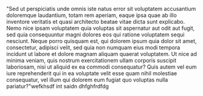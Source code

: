 "Sed ut perspiciatis unde omnis iste natus error sit 
voluptatem accusantium doloremque laudantium, totam rem 
aperiam, eaque ipsa quae ab illo inventore veritatis et 
quasi architecto beatae vitae dicta sunt explicabo. Nemo
 nice ipsam voluptatem quia voluptas sit aspernatur aut 
 odit aut fugit, sed quia consequuntur magni dolores eos 
 qui ratione voluptatem sequi nesciunt. Neque porro 
 quisquam est, qui dolorem ipsum quia dolor sit amet, 
 consectetur, adipisci velit, sed quia non numquam eius 
 modi tempora incidunt ut labore et dolore magnam aliquam 
 quaerat voluptatem. Ut nice ad minima veniam, quis 
 nostrum exercitationem ullam corporis suscipit 
 laboriosam, nisi ut aliquid ex ea commodi consequatur? 
 Quis autem vel eum iure reprehenderit qui in ea voluptate 
 velit esse quam nihil molestiae consequatur, vel illum 
 qui dolorem eum fugiat quo voluptas nulla pariatur?"wefkhsdf
 int saidn
 dhfghfrdfdg

    